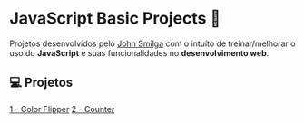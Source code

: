 # JavaScript Basic Projects :robot:


Projetos desenvolvidos pelo [John Smilga](https://github.com/john-smilga) com o intuíto de treinar/melhorar o uso do **JavaScript** e suas funcionalidades no **desenvolvimento web**.  




## :computer: Projetos 

[1 - Color Flipper](https://rafaelhmp.github.io/javascript-basic-projects/1-color-flipper/)
[2 - Counter](https://rafaelhmp.github.io/javascript-basic-projects/2-counter/)